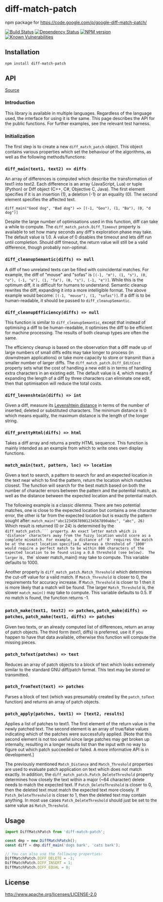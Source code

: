 # diff-match-patch

npm package for https://code.google.com/p/google-diff-match-patch/

[![Build Status](https://img.shields.io/travis/JackuB/diff-match-patch/master.svg)](https://travis-ci.org/JackuB/diff-match-patch)
[![Dependency Status](https://img.shields.io/david/JackuB/diff-match-patch.svg)](https://david-dm.org/JackuB/diff-match-patch)
[![NPM version](https://img.shields.io/npm/v/diff-match-patch.svg)](https://www.npmjs.com/package/diff-match-patch)
[![Known Vulnerabilities](https://snyk.io/test/github/JackuB/diff-match-patch/badge.svg)](https://snyk.io/test/github/JackuB/diff-match-patch) 

## Installation

    npm install diff-match-patch

## API

[Source](https://code.google.com/p/google-diff-match-patch/wiki/API)

### Introduction
This library is available in multiple languages. Regardless of the language used, the interface for using it is the same. This page describes the API for the public functions. For further examples, see the relevant test harness.

### Initialization
The first step is to create a new `diff_match_patch` object.  This object contains various properties which set the behaviour of the algorithms, as well as the following methods/functions:

### `diff_main(text1, text2) => diffs`
An array of differences is computed which describe the transformation of text1 into text2. Each difference is an array (JavaScript, Lua) or tuple (Python) or Diff object (C++, C#, Objective C, Java). The first element specifies if it is an insertion (1), a deletion (-1) or an equality (0). The second element specifies the affected text.

`diff_main("Good dog", "Bad dog") => [(-1, "Goo"), (1, "Ba"), (0, "d dog")]`

Despite the large number of optimisations used in this function, diff can take a while to compute. The `diff_match_patch.Diff_Timeout` property is available to set how many seconds any diff's exploration phase may take. The default value is 1.0. A value of 0 disables the timeout and lets diff run until completion. Should diff timeout, the return value will still be a valid difference, though probably non-optimal.

### `diff_cleanupSemantic(diffs) => null`

A diff of two unrelated texts can be filled with coincidental matches. For example, the diff of "mouse" and "sofas" is `[(-1, "m"), (1, "s"), (0, "o"), (-1, "u"), (1, "fa"), (0, "s"), (-1, "e")]`. While this is the optimum diff, it is difficult for humans to understand. Semantic cleanup rewrites the diff, expanding it into a more intelligible format. The above example would become: `[(-1, "mouse"), (1, "sofas")]`. If a diff is to be human-readable, it should be passed to `diff_cleanupSemantic`.

### `diff_cleanupEfficiency(diffs) => null`

This function is similar to `diff_cleanupSemantic`, except that instead of optimising a diff to be human-readable, it optimises the diff to be efficient for machine processing. The results of both cleanup types are often the same.

The efficiency cleanup is based on the observation that a diff made up of large numbers of small diffs edits may take longer to process (in downstream applications) or take more capacity to store or transmit than a smaller number of larger diffs. The `diff_match_patch.Diff_EditCost` property sets what the cost of handling a new edit is in terms of handling extra characters in an existing edit. The default value is 4, which means if expanding the length of a diff by three characters can eliminate one edit, then that optimisation will reduce the total costs.

### `diff_levenshtein(diffs) => int`
Given a diff, measure its [Levenshtein distance](http://en.wikipedia.org/wiki/Levenshtein_distance) in terms of the number of inserted, deleted or substituted characters.  The minimum distance is 0 which means equality, the maximum distance is the length of the longer string.

### `diff_prettyHtml(diffs) => html`
Takes a diff array and returns a pretty HTML sequence.  This function is mainly intended as an example from which to write ones own display functions.

### `match_main(text, pattern, loc) => location`
Given a text to search, a pattern to search for and an expected location in the text near which to find the pattern, return the location which matches closest. The function will search for the best match based on both the number of character errors between the pattern and the potential match, as well as the distance between the expected location and the potential match.

The following example is a classic dilemma. There are two potential matches, one is close to the expected location but contains a one character error, the other is far from the expected location but is exactly the pattern sought after:
`match_main("abc12345678901234567890abbc", "abc", 26)`
Which result is returned (0 or 24) is determined by the `diff_match_patch.``` property`.`  An exact letter match which is 'distance' characters away from the fuzzy location would score as a complete mismatch. For example, a distance of '0' requires the match be at the exact location specified, whereas a threshold of '1000' would require a perfect match to be within 800 characters of the expected location to be found using a 0.8 threshold (see below).  The larger ` is`, `the` slower match_main() may take to compute.  This variable defaults to 1000.

Another property is `diff_match_patch.Match_Threshold` which determines the cut-off value for a valid match. If `Match_Threshold` is closer to 0, the requirements for accuracy increase. If `Match_Threshold` is closer to 1 then it is more likely that a match will be found.  The larger `Match_Threshold` is, the slower `match_main()` may take to compute.  This variable defaults to 0.5. If no match is found, the function returns -1.

### `patch_make(text1, text2) => patches`, `patch_make(diffs) => patches`, `patch_make(text1, diffs) => patches`
Given two texts, or an already computed list of differences, return an array of patch objects. The third form (text1, diffs) is preferred, use it if you happen to have that data available, otherwise this function will compute the missing pieces.

### `patch_toText(patches) => text`
Reduces an array of patch objects to a block of text which looks extremely similar to the standard GNU diff/patch format. This text may be stored or transmitted.

### `patch_fromText(text) => patches`
Parses a block of text (which was presumably created by the `patch_toText` function) and returns an array of patch objects.

### `patch_apply(patches, text1) => [text2, results]`
Applies a list of patches to text1. The first element of the return value is the newly patched text. The second element is an array of true/false values indicating which of the patches were successfully applied.  [Note that this second element is not too useful since large patches may get broken up internally, resulting in a longer results list than the input with no way to figure out which patch succeeded or failed.  A more informative API is in development.]

The previously mentioned `Match_Distance` and `Match_Threshold` properties are used to evaluate patch application on text which does not match exactly.  In addition, the `diff_match_patch.Patch_DeleteThreshold` property determines how closely the text within a major (~64 character) delete needs to match the expected text.  If `Patch_DeleteThreshold` is closer to 0, then the deleted text must match the expected text more closely.  If `Patch_DeleteThreshold` is closer to 1, then the deleted text may contain anything.  In most use cases `Patch_DeleteThreshold` should just be set to the same value as `Match_Threshold`.


## Usage
```javascript
import DiffMatchPatch from 'diff-match-patch';

const dmp = new DiffMatchPatch();
const diff = dmp.diff_main('dogs bark', 'cats bark');

// You can also use the following properties:
DiffMatchPatch.DIFF_DELETE = -1;
DiffMatchPatch.DIFF_INSERT = 1;
DiffMatchPatch.DIFF_EQUAL = 0;
```

## License

  http://www.apache.org/licenses/LICENSE-2.0
